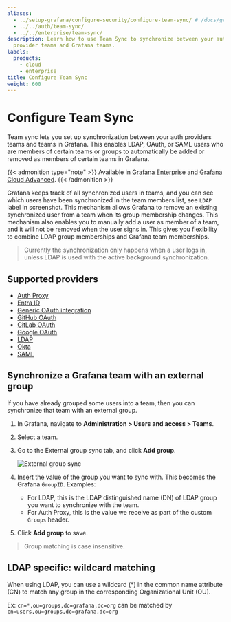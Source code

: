 ```yaml
---
aliases:
  - ../setup-grafana/configure-security/configure-team-sync/ # /docs/grafana/<GRAFANA_VERSION>/setup-grafana/configure-security/configure-team-sync/
  - ../../auth/team-sync/
  - ../../enterprise/team-sync/
description: Learn how to use Team Sync to synchronize between your authentication
  provider teams and Grafana teams.
labels:
  products:
    - cloud
    - enterprise
title: Configure Team Sync
weight: 600
---
```


# Configure Team Sync

Team sync lets you set up synchronization between your auth providers teams and teams in Grafana. This enables LDAP, OAuth, or SAML users who are members of certain teams or groups to automatically be added or removed as members of certain teams in Grafana.

{{< admonition type="note" >}}
Available in [Grafana Enterprise](https://grafana.com/docs/grafana/<GRAFANA_VERSION>/introduction/grafana-enterprise/) and [Grafana Cloud Advanced](https://grafana.com/docs/grafana-cloud/).
{{< /admonition >}}

Grafana keeps track of all synchronized users in teams, and you can see which users have been synchronized in the team members list, see `LDAP` label in screenshot.
This mechanism allows Grafana to remove an existing synchronized user from a team when its group membership changes. This mechanism also enables you to manually add a user as member of a team, and it will not be removed when the user signs in. This gives you flexibility to combine LDAP group memberships and Grafana team memberships.

> Currently the synchronization only happens when a user logs in, unless LDAP is used with the active background synchronization.

<div class="clearfix"></div>

## Supported providers

- [Auth Proxy](https://grafana.com/docs/grafana/<GRAFANA_VERSION>/setup-grafana/configure-access/configure-authentication/auth-proxy/#team-sync)
- [Entra ID](https://grafana.com/docs/grafana/<GRAFANA_VERSION>/setup-grafana/configure-access/configure-authentication/azuread/#team-sync)
- [Generic OAuth integration](https://grafana.com/docs/grafana/<GRAFANA_VERSION>/setup-grafana/configure-access/configure-authentication/generic-oauth/#configure-team-synchronization)
- [GitHub OAuth](https://grafana.com/docs/grafana/<GRAFANA_VERSION>/setup-grafana/configure-access/configure-authentication/github/#configure-team-synchronization)
- [GitLab OAuth](https://grafana.com/docs/grafana/<GRAFANA_VERSION>/setup-grafana/configure-access/configure-authentication/gitlab/#configure-team-synchronization)
- [Google OAuth](https://grafana.com/docs/grafana/<GRAFANA_VERSION>/setup-grafana/configure-access/configure-authentication/google/#configure-team-synchronization)
- [LDAP](https://grafana.com/docs/grafana/<GRAFANA_VERSION>/setup-grafana/configure-access/configure-authentication/enhanced-ldap/)
- [Okta](https://grafana.com/docs/grafana/<GRAFANA_VERSION>/setup-grafana/configure-access/configure-authentication/okta/#configure-team-synchronization)
- [SAML](https://grafana.com/docs/grafana/<GRAFANA_VERSION>/setup-grafana/configure-access/configure-authentication/saml/)

## Synchronize a Grafana team with an external group

If you have already grouped some users into a team, then you can synchronize that team with an external group.

1. In Grafana, navigate to **Administration > Users and access > Teams**.
1. Select a team.
1. Go to the External group sync tab, and click **Add group**.

   ![External group sync](/static/img/docs/enterprise/team_add_external_group.png)

1. Insert the value of the group you want to sync with. This becomes the Grafana `GroupID`.
   Examples:
   - For LDAP, this is the LDAP distinguished name (DN) of LDAP group you want to synchronize with the team.
   - For Auth Proxy, this is the value we receive as part of the custom `Groups` header.

1. Click **Add group** to save.

> Group matching is case insensitive.

## LDAP specific: wildcard matching

When using LDAP, you can use a wildcard (\*) in the common name attribute (CN)
to match any group in the corresponding Organizational Unit (OU).

Ex: `cn=*,ou=groups,dc=grafana,dc=org` can be matched by `cn=users,ou=groups,dc=grafana,dc=org`
